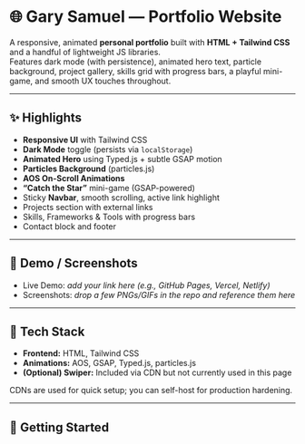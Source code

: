 # 🌐 Gary Samuel — Portfolio Website

A responsive, animated **personal portfolio** built with **HTML + Tailwind CSS** and a handful of lightweight JS libraries.  
Features dark mode (with persistence), animated hero text, particle background, project gallery, skills grid with progress bars, a playful mini-game, and smooth UX touches throughout.

---

## ✨ Highlights

- **Responsive UI** with Tailwind CSS
- **Dark Mode** toggle (persists via `localStorage`)
- **Animated Hero** using Typed.js + subtle GSAP motion
- **Particles Background** (particles.js)
- **AOS On-Scroll Animations**
- **“Catch the Star”** mini-game (GSAP-powered)
- Sticky **Navbar**, smooth scrolling, active link highlight
- Projects section with external links
- Skills, Frameworks & Tools with progress bars
- Contact block and footer

---

## 📸 Demo / Screenshots

- Live Demo: _add your link here (e.g., GitHub Pages, Vercel, Netlify)_
- Screenshots: _drop a few PNGs/GIFs in the repo and reference them here_

---

## 🧱 Tech Stack

- **Frontend:** HTML, Tailwind CSS
- **Animations:** AOS, GSAP, Typed.js, particles.js
- **(Optional) Swiper:** Included via CDN but not currently used in this page

CDNs are used for quick setup; you can self-host for production hardening.

---

## 🚀 Getting Started
